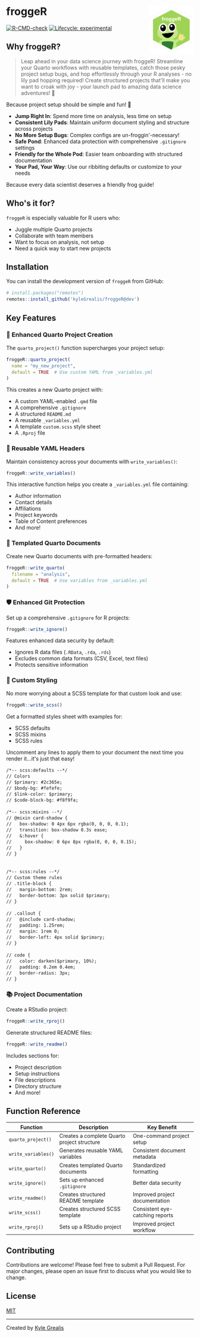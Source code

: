 
# froggeR <img src="man/figures/logo.png" align="right" height="130"  alt="" />



[![R-CMD-check](https://img.shields.io/badge/R--CMD--check-passing-brightgreen)](https://github.com/kyleGrealis/froggeR)
[![Lifecycle: experimental](https://img.shields.io/badge/lifecycle-experimental-orange.svg)](https://lifecycle.r-lib.org/articles/stages.html#experimental)

## Why froggeR?

> Leap ahead in your data science journey with froggeR! Streamline your Quarto workflows with reusable templates, catch those pesky project setup bugs, and hop effortlessly through your R analyses - no lily pad hopping required! Create structured projects that'll make you want to croak with joy - your launch pad to amazing data science adventures! 🐸

Because project setup should be simple and fun! 🐸

- **Jump Right In**: Spend more time on analysis, less time on setup
- **Consistent Lily Pads**: Maintain uniform document styling and structure across projects
- **No More Setup Bugs**: Complex configs are un-froggin'-necessary!
- **Safe Pond**: Enhanced data protection with comprehensive `.gitignore` settings
- **Friendly for the Whole Pod**: Easier team onboarding with structured documentation
- **Your Pad, Your Way**: Use our ribbiting defaults or customize to your needs

Because every data scientist deserves a friendly frog guide!

## Who's it for?

`froggeR` is especially valuable for R users who:
- Juggle multiple Quarto projects
- Collaborate with team members
- Want to focus on analysis, not setup
- Need a quick way to start new projects

## Installation

You can install the development version of `froggeR` from GitHub:

```r
# install.packages("remotes")
remotes::install_github('kyleGrealis/froggeR@dev')
```

## Key Features

### 🎯 Enhanced Quarto Project Creation

The `quarto_project()` function supercharges your project setup:

```r
froggeR::quarto_project(
  name = "my_new_project",
  default = TRUE  # Use custom YAML from _variables.yml
)
```

This creates a new Quarto project with:
- A custom YAML-enabled `.qmd` file
- A comprehensive `.gitignore`
- A structured `README.md`
- A reusable `_variables.yml`
- A template `custom.scss` style sheet
- A `.Rproj` file

### 🔄 Reusable YAML Headers

Maintain consistency across your documents with `write_variables()`:

```r
froggeR::write_variables()
```

This interactive function helps you create a `_variables.yml` file containing:
- Author information
- Contact details
- Affiliations
- Project keywords
- Table of Content preferences
- And more!

### 📝 Templated Quarto Documents

Create new Quarto documents with pre-formatted headers:

```r
froggeR::write_quarto(
  filename = "analysis",
  default = TRUE  # Use variables from _variables.yml
)
```

### 🛡️ Enhanced Git Protection

Set up a comprehensive `.gitignore` for R projects:

```r
froggeR::write_ignore()
```

Features enhanced data security by default:
- Ignores R data files (`.RData`, `.rda`, `.rds`)
- Excludes common data formats (CSV, Excel, text files)
- Protects sensitive information

### 🌟 Custom Styling

No more worrying about a SCSS template for that custom look and use:

```r
froggeR::write_scss()
```

Get a formatted styles sheet with examples for:
- SCSS defaults
- SCSS mixins
- SCSS rules

Uncomment any lines to apply them to your document the next time you render it...it's just that easy!

```
/*-- scss:defaults --*/
// Colors
// $primary: #2c365e;  
// $body-bg: #fefefe;
// $link-color: $primary;
// $code-block-bg: #f8f9fa;

/*-- scss:mixins --*/
// @mixin card-shadow {
//   box-shadow: 0 4px 6px rgba(0, 0, 0, 0.1);
//   transition: box-shadow 0.3s ease;
//   &:hover {
//     box-shadow: 0 6px 8px rgba(0, 0, 0, 0.15);
//   }
// }


/*-- scss:rules --*/
// Custom theme rules
// .title-block {
//   margin-bottom: 2rem;
//   border-bottom: 3px solid $primary;
// }

// .callout {
//   @include card-shadow;
//   padding: 1.25rem;
//   margin: 1rem 0;
//   border-left: 4px solid $primary;
// }

// code {
//   color: darken($primary, 10%);
//   padding: 0.2em 0.4em;
//   border-radius: 3px;
// }
```

### 📚 Project Documentation

Create a RStudio project:

```r
froggeR::write_rproj()
```

Generate structured README files:

```r
froggeR::write_readme()
```

Includes sections for:
- Project description
- Setup instructions
- File descriptions
- Directory structure
- And more!

## Function Reference

| Function | Description | Key Benefit |
|----------|-------------|-------------|
| `quarto_project()` | Creates a complete Quarto project structure | One-command project setup |
| `write_variables()` | Generates reusable YAML variables | Consistent document metadata |
| `write_quarto()` | Creates templated Quarto documents | Standardized formatting |
| `write_ignore()` | Sets up enhanced `.gitignore` | Better data security |
| `write_readme()` | Creates structured README template | Improved project documentation |
| `write_scss()` | Creates structured SCSS template | Consistent eye-catching reports |
| `write_rproj()` | Sets up a RStudio project | Improved project workflow |

## Contributing

Contributions are welcome! Please feel free to submit a Pull Request. For major changes, please open an issue first to discuss what you would like to change.

## License

[MIT](https://choosealicense.com/licenses/mit/)

---
Created by [Kyle Grealis](https://github.com/kyleGrealis)
